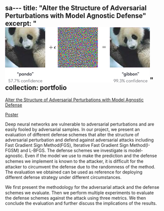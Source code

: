 sa---
title: "Alter the Structure of Adversarial Perturbations with Model Agnostic Defense"
excerpt: "<br/><img src='/files/images/adversarial_img_1.png'>"
collection: portfolio
---

[Alter the Structure of Adversarial Perturbations with Model Agnostic Defense](http://yueqiusun.github.io/files/Alter_the_Structure_of_Adversarial_Perturbations_with_Model_Agnostic_Defense.pdf)<br/>


[Poster](http://yueqiusun.github.io/files/poster_08.pdf)


Deep neural networks are vulnerable to adversarial perturbations and are easily fooled by adversarial samples. In our project, we present an evaluation of different defense schemes that alter the structure of adversarial perturbation and defend against adversarial attacks including Fast Gradient Sign Method(FGS), Iterative Fast Gradient Sign Method(I- FGSM) and L-BFGS. The defense schemes we investigate is model-agnostic. Even if the model we use to make the prediction and the defense schemes we implement is known to the attacker, it is difﬁcult for the attacker to circumvent the defense due to the randomness of the method. The evaluation we obtained can be used as reference for deploying different defense strategy under different circumstances.

We ﬁrst present the methodology for the adversarial attack and the defense schemes we evaluate. Then we perform multiple experiments to evaluate the defense schemes against the attack using three metrics. We then conclude the evaluation and further discuss the implications of the results.





